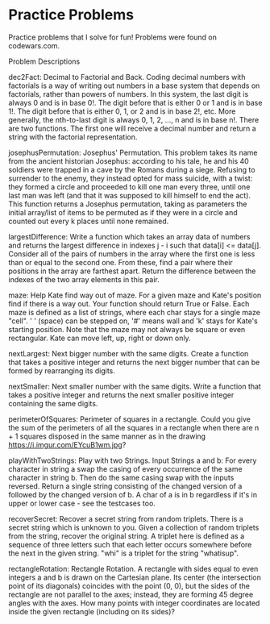 # Practice Problems
Practice problems that I solve for fun! Problems were found on codewars.com.

Problem Descriptions

dec2Fact: Decimal to Factorial and Back.
Coding decimal numbers with factorials is a way of writing out numbers in a base system that depends on factorials, rather than powers of numbers. In this system, the last digit is always 0 and is in base 0!. The digit before that is either 0 or 1 and is in base 1!. The digit before that is either 0, 1, or 2 and is in base 2!, etc. More generally, the nth-to-last digit is always 0, 1, 2, ..., n and is in base n!. There are two functions. The first one will receive a decimal number and return a string with the factorial representation.

josephusPermutation: Josephus' Permutation.
This problem takes its name from the ancient historian Josephus: according to his tale, he and his 40 soldiers were trapped in a cave by the Romans during a siege.
Refusing to surrender to the enemy, they instead opted for mass suicide, with a twist: they formed a circle and proceeded to kill one man every three, until one last man was left (and that it was supposed to kill himself to end the act).
This function returns a Josephus permutation, taking as parameters the initial array/list of items to be permuted as if they were in a circle and counted out every k places until none remained.

largestDifference: Write a function which takes an array data of numbers and returns the largest difference in indexes j - i such that data[i] <= data[j].
Consider all of the pairs of numbers in the array where the first one is less than or equal to the second one. From these, find a pair where their positions in the array are farthest apart. Return the difference between the indexes of the two array elements in this pair.

maze: Help Kate find way out of maze. 
For a given maze and Kate's position find if there is a way out. Your function should return True or False. Each maze is defined as a list of strings, where each char stays for a single maze "cell". ' ' (space) can be stepped on, '#' means wall and 'k' stays for Kate's starting position. Note that the maze may not always be square or even rectangular. Kate can move left, up, right or down only.

nextLargest: Next bigger number with the same digits.
Create a function that takes a positive integer and returns the next bigger number that can be formed by rearranging its digits.

nextSmaller: Next smaller number with the same digits.
Write a function that takes a positive integer and returns the next smaller positive integer containing the same digits.

perimeterOfSquares: Perimeter of squares in a rectangle.
Could you give the sum of the perimeters of all the squares in a rectangle when there are n + 1 squares disposed in the same manner as in the drawing https://i.imgur.com/EYcuB1wm.jpg? 

playWithTwoStrings: Play with two Strings.
Input Strings a and b: For every character in string a swap the casing of every occurrence of the same character in string b. Then do the same casing swap with the inputs reversed. Return a single string consisting of the changed version of a followed by the changed version of b. A char of a is in b regardless if it's in upper or lower case - see the testcases too.

recoverSecret: Recover a secret string from random triplets.
There is a secret string which is unknown to you. 
Given a collection of random triplets from the string, recover the original string. A triplet here is defined as a sequence of three letters such that each letter occurs somewhere before the next in the given string. "whi" is a triplet for the string "whatisup".

rectangleRotation: Rectangle Rotation.
A rectangle with sides equal to even integers a and b is drawn on the Cartesian plane. Its center (the intersection point of its diagonals) coincides with the point (0, 0), but the sides of the rectangle are not parallel to the axes; instead, they are forming 45 degree angles with the axes. 
How many points with integer coordinates are located inside the given rectangle (including on its sides)?
